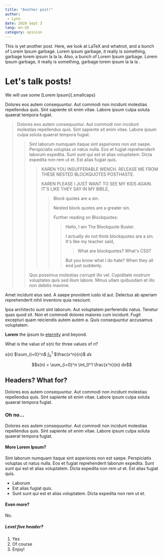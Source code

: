```yaml
---
title: "Another post!"
author:
 - Lynn
date: 2020 Sept 3
lang: en-US
category: opinion
---
```


This is yet another post. Here, we look at LaTeX and whatnot, and a bunch of Lorem Ipsum garbage. Lorem ipsum garbage, it really is something, garbage lorem ipsum la la la. Also, a bunch of Lorem Ipsum garbage. Lorem ipsum garbage, it really is something, garbage lorem ipsum la la la .

# Let's talk posts!

We will use some [Lorem Ipsum]{.smallcaps}

Dolores eos autem consequuntur. Aut commodi non incidunt molestias repellendus quis. Sint sapiente sit enim vitae. Labore ipsum culpa soluta quaerat tempora fugiat.

> Dolores eos autem consequuntur. Aut commodi non incidunt molestias repellendus quis. Sint sapiente sit enim vitae. Labore ipsum culpa soluta quaerat tempora fugiat.
> 
> > Sint laborum numquam itaque sint asperiores non est saepe. Perspiciatis voluptas ut natus nulla. Eos et fugiat reprehenderit laborum expedita. Sunt sunt qui est et alias voluptatem. Dicta expedita non rem ut et. Est alias fugiat quis.
> >
> > > KAREN YOU INSUFFERABLE WENCH. RELEASE ME FROM THESE NESTED BLOCKQUOTES POSTHASTE.
> > > 
> > > KAREN PLEASE I JUST WANT TO SEE MY KIDS AGAIN. IT'S LIKE THEY SAY IN MY BIBLE,
> > >
> > > > Block quotes are a sin.
> > > >
> > > > Nested block quotes are a greater sin.
> > > >
> > > > Further reading on Blockquotes:
> > > > 
> > > > > Hello, I am The Blockquote Buster.
> > > > > 
> > > > > I actually do not think blockquotes are a sin. It's like my teacher said,
> > > > >
> > > > > > What are blockquotes? What's CSS?
> > > > >
> > > > > But you know what I do hate? When they all end just suddenly.
> >
> > Quo possimus molestias corrupti illo vel. Cupiditate nostrum voluptates quis sed illum labore. Minus ullam quibusdam et illo non debitis maxime.

Amet incidunt eius sed. A saepe provident iusto id aut. Delectus ab aperiam reprehenderit nihil inventore quia nesciunt.

Ipsa architecto sunt sint laborum. Aut voluptatem perferendis natus. Tenetur quas quod sit. Non et commodi dolores maiores cum incidunt. Fugit excepturi quam reiciendis autem autem a. Quis consequuntur accusamus voluptatem.

**Lorem** the *ipsum* to [eternity](duck.com) and beyond.

What is the value of $s(n)$ for three values of $n$?

$s(n)$ $\sum_{i=0}^n$ $\int_0^1$ $\frac{x^n}{n}$ $dx$

$$s(n) = \sum_{i=0}^n \int_0^1 \frac{x^n}{n} dx$$

## Headers? What for?

Dolores eos autem consequuntur. Aut commodi non incidunt molestias repellendus quis. Sint sapiente sit enim vitae. Labore ipsum culpa soluta quaerat tempora fugiat.

### Oh no...

Dolores eos autem consequuntur. Aut commodi non incidunt molestias repellendus quis. Sint sapiente sit enim vitae. Labore ipsum culpa soluta quaerat tempora fugiat.

#### More Lorem Ipsum?

Sint laborum numquam itaque sint asperiores non est saepe. Perspiciatis voluptas ut natus nulla. Eos et fugiat reprehenderit laborum expedita. Sunt sunt qui est et alias voluptatem. Dicta expedita non rem ut et. Est alias fugiat quis.

 * Laborum
 * Est alias fugiat quis.
 * Sunt sunt qui est et alias voluptatem. Dicta expedita non rem ut et.

#### Even more?

No.

##### Level five header?

 1. Yes
 2. Of course
 3. Enjoy!
